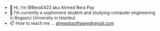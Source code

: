 - 👋 Hi, I’m @Bera0422 aka Ahmed Bera Pay
- 🌱 I’m currently a sophomore student and studying computer engineering in Bogazici University in Istanbul.
- 📫 How to reach me ... ahmedssoftware@gmail.com

<!---
Bera0422/Bera0422 is a ✨ special ✨ repository because its `README.md` (this file) appears on your GitHub profile.
You can click the Preview link to take a look at your changes.
--->
